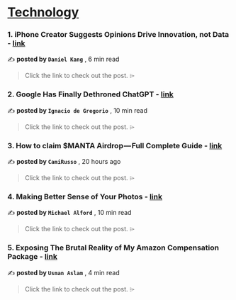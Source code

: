 
<h1><a href=https://medium.com/tag/technology/recommended target="_blank" rel="noopener noreferrer">Technology</a></h1>
<h3>1. iPhone Creator Suggests Opinions Drive Innovation, not Data - <a href=https://medium.com/towards-data-science/iphone-creator-suggests-opinions-drive-innovation-not-data-bddb73ef62ff?source=tag_recommended_feed---------0-107----------technology----------08c42a84_17c8_4cf1_80f9_edafa51b007c------- target="_blank" rel="noopener noreferrer">link</a></h3>

✍️ **posted by `Daniel Kang`** <date> , 6 min read</date>

<blockquote>Click the link to check out the post. ⌲</blockquote>

<h3>2. Google Has Finally Dethroned ChatGPT - <a href=https://medium.com/@ignacio.de.gregorio.noblejas/google-has-finally-dethroned-chatgpt-87a8f8c10d92?source=tag_recommended_feed---------1-85----------technology----------08c42a84_17c8_4cf1_80f9_edafa51b007c------- target="_blank" rel="noopener noreferrer">link</a></h3>

✍️ **posted by `Ignacio de Gregorio`** <date> , 10 min read</date>

<blockquote>Click the link to check out the post. ⌲</blockquote>

<h3>3. How to claim $MANTA Airdrop — Full Complete Guide - <a href=https://medium.com/@jyxokafo/how-to-claim-manta-airdrop-full-complete-guide-e891ed01f875?source=tag_recommended_feed---------2-84----------technology----------08c42a84_17c8_4cf1_80f9_edafa51b007c------- target="_blank" rel="noopener noreferrer">link</a></h3>

✍️ **posted by `CamiRusso`** <date> , 20 hours ago</date>

<blockquote>Click the link to check out the post. ⌲</blockquote>

<h3>4. Making Better Sense of Your Photos - <a href=https://medium.com/live-view/making-better-sense-of-your-photos-55e1fdb57aa2?source=tag_recommended_feed---------3-107----------technology----------08c42a84_17c8_4cf1_80f9_edafa51b007c------- target="_blank" rel="noopener noreferrer">link</a></h3>

✍️ **posted by `Michael Alford`** <date> , 10 min read</date>

<blockquote>Click the link to check out the post. ⌲</blockquote>

<h3>5. Exposing The Brutal Reality of My Amazon Compensation Package - <a href=https://medium.com/@cloudmize/amazon-compensation-revelations-base-salary-rsu-vesting-fc8520ee8ead?source=tag_recommended_feed---------4-85----------technology----------08c42a84_17c8_4cf1_80f9_edafa51b007c------- target="_blank" rel="noopener noreferrer">link</a></h3>

✍️ **posted by `Usman Aslam`** <date> , 4 min read</date>

<blockquote>Click the link to check out the post. ⌲</blockquote>

